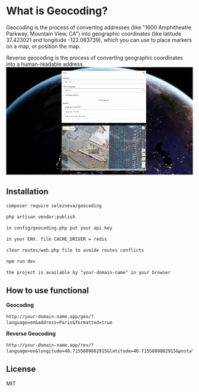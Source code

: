 
# What is Geocoding?

Geocoding is the process of converting addresses (like "1600 Amphitheatre Parkway, Mountain View, CA") into geographic coordinates (like latitude 37.423021 and longitude -122.083739), which you can use to place markers on a map, or position the map.

Reverse geocoding is the process of converting geographic coordinates into a human-readable address.
![Alt text](map.png?raw=true "Example")

## Installation
```
composer require selezneva/geocoding
```
```
php artisan vendor:publish
```
```
in config/geocoding.php put your api key
```
```
in your ENV. file CACHE_DRIVER = redis
```
```
clear routes/web.php file to avoide routes conflicts
```
```
npm run dev
```
```
the project is available by "your-domain-name" in your browser 
```
## How to use functional 
**Geocoding**
```
http://your-domain-name.app/geo/?language=en&address=Paris&formatted=true
```
**Reverse Geocoding**
``` 
http://your-domain-name.app/rev/?language=en&longitude=40.7155809802915&latitude=40.7155809802915&postalCode=true
```
## License

MIT
